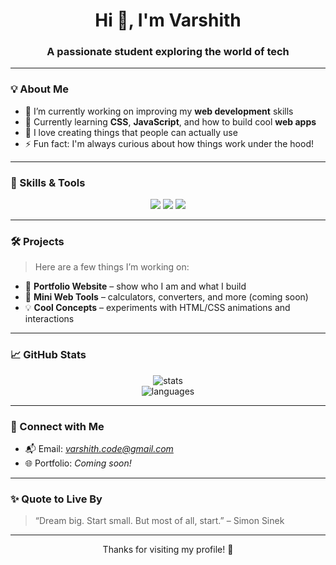 <h1 align="center">Hi 👋, I'm Varshith</h1>
<h3 align="center">A passionate student exploring the world of tech</h3>

---

### 💡 About Me
- 🔭 I’m currently working on improving my **web development** skills  
- 🌱 Currently learning **CSS**, **JavaScript**, and how to build cool **web apps**  
- 🤖 I love creating things that people can actually use  
- ⚡ Fun fact: I'm always curious about how things work under the hood!

---

### 🧠 Skills & Tools

<p align="center">
  <img src="https://img.shields.io/badge/HTML5-E34F26?style=for-the-badge&logo=html5&logoColor=white" />
  <img src="https://img.shields.io/badge/CSS3-1572B6?style=for-the-badge&logo=css3&logoColor=white" />
  <img src="https://img.shields.io/badge/VSCode-0078d7?style=for-the-badge&logo=visual-studio-code&logoColor=white" />
</p>

---

### 🛠️ Projects

> Here are a few things I’m working on:

- 🧪 **Portfolio Website** – show who I am and what I build  
- 🔧 **Mini Web Tools** – calculators, converters, and more (coming soon)  
- 💡 **Cool Concepts** – experiments with HTML/CSS animations and interactions  

---

### 📈 GitHub Stats

<p align="center">
  <img src="https://github-readme-stats.vercel.app/api?username=varshith-dev&show_icons=true&theme=tokyonight" alt="stats" />
  <br>
  <img src="https://github-readme-stats.vercel.app/api/top-langs/?username=varshith-dev&layout=compact&theme=tokyonight" alt="languages" />
</p>

---

### 🔗 Connect with Me

- 📬 Email: *varshith.code@gmail.com*  
- 🌐 Portfolio: *Coming soon!*  

---

### ✨ Quote to Live By
> “Dream big. Start small. But most of all, start.” – Simon Sinek

---

<p align="center">Thanks for visiting my profile! 🚀</p>
